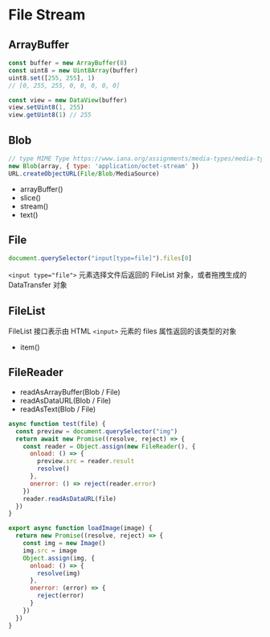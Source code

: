 # File Stream

## ArrayBuffer

```js
const buffer = new ArrayBuffer(8)
const uint8 = new Uint8Array(buffer)
uint8.set([255, 255], 1)
// [0, 255, 255, 0, 0, 0, 0, 0]

const view = new DataView(buffer)
view.setUint8(1, 255)
view.getUint8(1) // 255
```

## Blob

```js
// type MIME Type https://www.iana.org/assignments/media-types/media-types.xhtml
new Blob(array, { type: 'application/octet-stream' })
URL.createObjectURL(File/Blob/MediaSource)
```

- arrayBuffer()
- slice()
- stream()
- text()

## File

```js
document.querySelector("input[type=file]").files[0]
```

`<input type="file">` 元素选择文件后返回的 FileList 对象，或者拖拽生成的 DataTransfer 对象

## FileList

FileList 接口表示由 HTML `<input>` 元素的 files 属性返回的该类型的对象

- item()

## FileReader

- readAsArrayBuffer(Blob / File)
- readAsDataURL(Blob / File)
- readAsText(Blob / File)

```js
async function test(file) {
  const preview = document.querySelector("img")
  return await new Promise((resolve, reject) => {
    const reader = Object.assign(new FileReader(), {
      onload: () => {
        preview.src = reader.result
        resolve()
      },
      onerror: () => reject(reader.error)
    })
    reader.readAsDataURL(file)
  })
}

export async function loadImage(image) {
  return new Promise((resolve, reject) => {
    const img = new Image()
    img.src = image
    Object.assign(img, {
      onload: () => {
        resolve(img)
      },
      onerror: (error) => {
        reject(error)
      }
    })
  })
}
```
